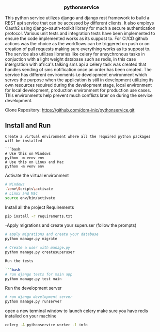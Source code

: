 
<h3 align="center">pythonservice</h3>

    
   

This python service utilizes django and django rest framework to build a REST api service that can be accessed by different clients. It also employs Oauth2 using django-oauth-toolkit 
library for much a secure authentication protocol. Various unit tests and integration tests have been implemented to ensure the code implemented works as its suppost to. For CI/CD 
github actions was the choice as the workflows can be triggered on push or on creation of pull requests making sure everything works as its suppost to. The service also utilizes libraries like celery for ansychronous tasks in conjuction with a light weight database such as redis, in this case intergration with africa's talking sms api a celery task was created that handles sending of sms notification once an order has been created. 
The service has different environments i.e development environment which serves the purpose when the application is still in development utilizing its own resources required during the development stage, local environment for local development, production environment for production use cases. This environments help prevent much conflicts later on during the service development. 



<!-- GETTING STARTED -->

Clone Repository:
https://github.com/dom-inic/pythonservice.git
## Install and Run
```
Create a virtual environment where all the required python packages will be installed

```bash
# Use this on Windows
python -m venv env
# Use this on Linux and Mac
python -m venv env
```
Activate the virtual environment

```bash
# Windows
.\env\Scripts\activate
# Linux and Mac
source env/bin/activate
```
Install all the project Requirements
```bash
pip install -r requirements.txt
```
-Apply migrations and create your superuser (follow the prompts)

```bash
# apply migrations and create your database
python manage.py migrate

# Create a user with manage.py
python manage.py createsuperuser

Run the tests

```bash
# run django tests for main app
python manage.py test main
```


Run the development server

```bash
# run django development server
python manage.py runserver
``` 

open a new terminal window to launch celery
make sure you have redis installed on your machine

```bash
celery -A pythonservice worker -l info
``` 




